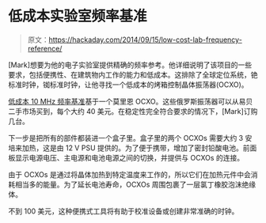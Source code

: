 # 低成本实验室频率基准

> 原文：<https://hackaday.com/2014/09/15/low-cost-lab-frequency-reference/>

[Mark]想要为他的电子实验室提供精确的频率参考。他详细说明了该项目的一些要求，包括便携性、在建筑物内工作的能力和低成本。这排除了全球定位系统，铯标准时钟，铷标准时钟，让他寻找一个低成本的烤箱控制晶体振荡器(OCXO)。

[低成本 10 MHz 频率基准](http://hamshack.org/2014/09/16/low-cost-10mhz-frequency-reference/)基于一个莫里恩 OCXO。这些俄罗斯振荡器可以从易贝二手市场买到，每个大约 40 美元。在稳定性完全符合要求的情况下，[Mark]订购几台。

下一步是把所有的部件都装进一个盒子里。盒子里的两个 OCXOs 需要大约 3 安培来加热，这是由 12 V PSU 提供的。为了便于携带，增加了密封铅酸电池。前面板显示电源电压、主电源和电池电源之间的切换，并提供与 OCXOs 的连接。

由于 OCXOs 是通过将晶体加热到特定温度来工作的，所以它们在加热元件中会消耗相当多的能量。为了延长电池寿命，OCXOs 周围包裹了一层氯丁橡胶泡沫绝缘体。

不到 100 美元，这种便携式工具将有助于校准设备或创建非常准确的时钟。